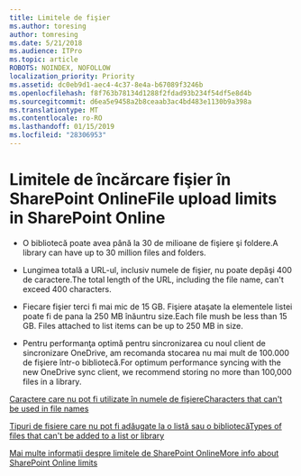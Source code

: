 ```yaml
---
title: Limitele de fişier
ms.author: toresing
author: tomresing
ms.date: 5/21/2018
ms.audience: ITPro
ms.topic: article
ROBOTS: NOINDEX, NOFOLLOW
localization_priority: Priority
ms.assetid: dc0eb9d1-aec4-4c37-8e4a-b67089f3246b
ms.openlocfilehash: f8f763b78134d1288f2fdad93b234f54df5e8d4b
ms.sourcegitcommit: d6ea5e9458a2b8ceaab3ac4bd483e1130b9a398a
ms.translationtype: MT
ms.contentlocale: ro-RO
ms.lasthandoff: 01/15/2019
ms.locfileid: "28306953"
---
```

# <a name="file-upload-limits-in-sharepoint-online"></a><span data-ttu-id="83fea-102">Limitele de încărcare fişier în SharePoint Online</span><span class="sxs-lookup"><span data-stu-id="83fea-102">File upload limits in SharePoint Online</span></span>

- <span data-ttu-id="83fea-103">O bibliotecă poate avea până la 30 de milioane de fişiere şi foldere.</span><span class="sxs-lookup"><span data-stu-id="83fea-103">A library can have up to 30 million files and folders.</span></span>
    
- <span data-ttu-id="83fea-104">Lungimea totală a URL-ul, inclusiv numele de fişier, nu poate depăşi 400 de caractere.</span><span class="sxs-lookup"><span data-stu-id="83fea-104">The total length of the URL, including the file name, can't exceed 400 characters.</span></span>
    
- <span data-ttu-id="83fea-p101">Fiecare fişier terci fi mai mic de 15 GB. Fişiere ataşate la elementele listei poate fi de pana la 250 MB înăuntru size.</span><span class="sxs-lookup"><span data-stu-id="83fea-p101">Each file mush be less than 15 GB. Files attached to list items can be up to 250 MB in size.</span></span>
    
- <span data-ttu-id="83fea-107">Pentru performanţa optimă pentru sincronizarea cu noul client de sincronizare OneDrive, am recomanda stocarea nu mai mult de 100.000 de fişiere într-o bibliotecă.</span><span class="sxs-lookup"><span data-stu-id="83fea-107">For optimum performance syncing with the new OneDrive sync client, we recommend storing no more than 100,000 files in a library.</span></span> 
    
[<span data-ttu-id="83fea-108">Caractere care nu pot fi utilizate în numele de fişiere</span><span class="sxs-lookup"><span data-stu-id="83fea-108">Characters that can't be used in file names</span></span>](https://go.microsoft.com/fwlink/?linkid=866430)
  
[<span data-ttu-id="83fea-109">Tipuri de fisiere care nu pot fi adăugate la o listă sau o bibliotecă</span><span class="sxs-lookup"><span data-stu-id="83fea-109">Types of files that can't be added to a list or library</span></span>](https://go.microsoft.com/fwlink/?linkid=273757)
  
[<span data-ttu-id="83fea-110">Mai multe informaţii despre limitele de SharePoint Online</span><span class="sxs-lookup"><span data-stu-id="83fea-110">More info about SharePoint Online limits</span></span>](https://go.microsoft.com/fwlink/?linkid=271273)
  

